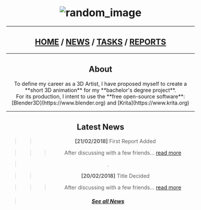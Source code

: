 # <center> ![random_image](https://www.newton.ac.uk/files/covers/968361.jpg)</center>

---

## <center> [HOME](index.html) / [NEWS](news/news.html) / [TASKS](tasks/tasks.html) / [REPORTS](reports/reports.html) </center>

---
## <center> About </center>

<center>To define my career as a 3D Artist, I have proposed myself to create a **short 3D animation** for my **bachelor's degree project**.
<center>For its production, I intent to use the **free open-source software**:
<center>  [Blender3D](https://www.blender.org) and [Krita](https://www.krita.org)

---
## <center> Latest News

>> **[21/02/2018]** First Report Added

>>> After discussing with a few friends... [read more](news/first_report_added.html)

> .

>> **[20/02/2018]** Title Decided


>>> After discussing with a few friends... [read more](news/title_decided.html)

> ##### [See all News](news.html)
